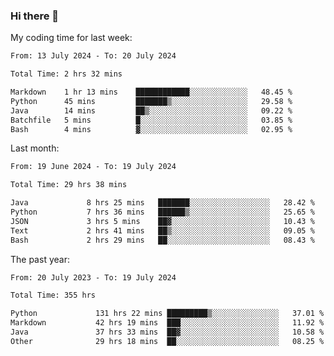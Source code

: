 ### Hi there 👋

My coding time for last week:

<!--START_SECTION:week-->

```txt
From: 13 July 2024 - To: 20 July 2024

Total Time: 2 hrs 32 mins

Markdown    1 hr 13 mins    ████████████░░░░░░░░░░░░░   48.45 %
Python      45 mins         ███████▒░░░░░░░░░░░░░░░░░   29.58 %
Java        14 mins         ██▒░░░░░░░░░░░░░░░░░░░░░░   09.22 %
Batchfile   5 mins          █░░░░░░░░░░░░░░░░░░░░░░░░   03.85 %
Bash        4 mins          ▓░░░░░░░░░░░░░░░░░░░░░░░░   02.95 %
```

<!--END_SECTION:week-->

Last month:

<!--START_SECTION:month-->

```txt
From: 19 June 2024 - To: 19 July 2024

Total Time: 29 hrs 38 mins

Java             8 hrs 25 mins   ███████░░░░░░░░░░░░░░░░░░   28.42 %
Python           7 hrs 36 mins   ██████▒░░░░░░░░░░░░░░░░░░   25.65 %
JSON             3 hrs 5 mins    ██▓░░░░░░░░░░░░░░░░░░░░░░   10.43 %
Text             2 hrs 41 mins   ██▒░░░░░░░░░░░░░░░░░░░░░░   09.05 %
Bash             2 hrs 29 mins   ██░░░░░░░░░░░░░░░░░░░░░░░   08.43 %
```

<!--END_SECTION:month-->

The past year:

<!--START_SECTION:year-->

```txt
From: 20 July 2023 - To: 19 July 2024

Total Time: 355 hrs

Python             131 hrs 22 mins █████████▒░░░░░░░░░░░░░░░   37.01 %
Markdown           42 hrs 19 mins  ███░░░░░░░░░░░░░░░░░░░░░░   11.92 %
Java               37 hrs 33 mins  ██▓░░░░░░░░░░░░░░░░░░░░░░   10.58 %
Other              29 hrs 18 mins  ██░░░░░░░░░░░░░░░░░░░░░░░   08.25 %
```

<!--END_SECTION:year-->
